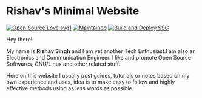 # Rishav's Minimal Website

[![Open Source Love svg1](https://badges.frapsoft.com/os/v1/open-source.svg?v=103)](https://github.com/ellerbrock/open-source-badges/)
[![Maintained](https://img.shields.io/badge/Maintained%3F-yes-green.svg)](https://github.com/rishav-singh-0/)
[![Build and Deploy SSG](https://github.com/rishav-singh-0/rishav-singh-0.github.io/actions/workflows/main.yml/badge.svg)](https://github.com/rishav-singh-0/rishav-singh-0.github.io/actions/workflows/main.yml)

Hey there!

My name is **Rishav Singh** and I am yet another Tech Enthusiast.I am also an Electronics and Communication Engineer. 
I like and promote Open Source Softwares, GNU/Linux and other related stuff.

Here on this website I usually post guides, tutorials or notes based on my own experience and uses, 
idea is to make easy to follow and highly effective methods using as less words as possible.
